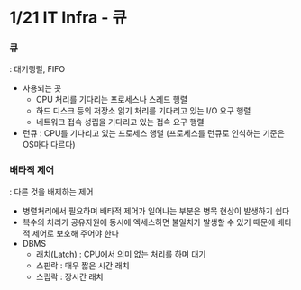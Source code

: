 # 1/21 IT Infra - 큐

### 큐

: 대기행렬, FIFO

- 사용되는 곳
    - CPU 처리를 기다리는 프로세스나 스레드 행렬
    - 하드 디스크 등의 저장소 읽기 처리를 기다리고 있는 I/O 요구 행렬
    - 네트워크 접속 성립을 기다리고 있는 접속 요구 행렬
- 런큐 : CPU를 기다리고 있는 프로세스 행렬 (프로세스를 런큐로 인식하는 기준은 OS마다 다르다)

### 배타적 제어

: 다른 것을 배제하는 제어

- 병렬처리에서 필요하며 배타적 제어가 일어나는 부분은 병목 현상이 발생하기 쉽다
- 복수의 처리가 공유자원에 동시에 엑세스하면 불일치가 발생할 수 있기 때문에 배타적 제어로 보호해 주어야 한다
- DBMS
    - 래치(Latch) : CPU에서 의미 없는 처리를 하며 대기
    - 스핀락 : 매우 짧은 시간 래치
    - 스립락 : 장시간 래치